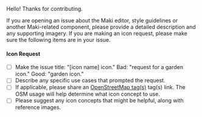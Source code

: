 Hello! Thanks for contributing. 

If you are opening an issue about the Maki editor, style guidelines or another Maki-related component, please provide a detailed description and any supporting imagery. If you are making an icon request, please make sure the following items are in your issue. 

#### Icon Request
- [ ] Make the issue title: "[icon name] icon." Bad: "request for a garden icon." Good: "garden icon." 
- [ ] Describe any specific use cases that prompted the request.
- [ ] If applicable, please share an [OpenStreetMap tag(s)](http://taginfo.openstreetmap.org/keys) tag(s) link. The OSM usage will help determine what icon concept to use.
- [ ] Please suggest any icon concepts that might be helpful, along with reference images.
